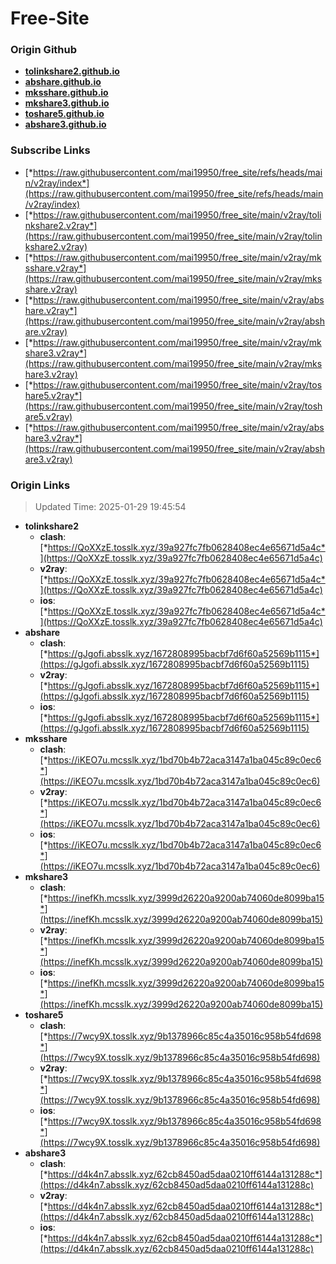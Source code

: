 # Free-Site

### Origin Github

- [**tolinkshare2.github.io**](https://github.com/tolinkshare2/tolinkshare2.github.io)
- [**abshare.github.io**](https://github.com/abshare/abshare.github.io)
- [**mksshare.github.io**](https://github.com/mksshare/mksshare.github.io)
- [**mkshare3.github.io**](https://github.com/mkshare3/mkshare3.github.io)
- [**toshare5.github.io**](https://github.com/toshare5/toshare5.github.io)
- [**abshare3.github.io**](https://github.com/abshare3/abshare3.github.io)

### Subscribe Links

- [*https://raw.githubusercontent.com/mai19950/free_site/refs/heads/main/v2ray/index*](https://raw.githubusercontent.com/mai19950/free_site/refs/heads/main/v2ray/index)
- [*https://raw.githubusercontent.com/mai19950/free_site/main/v2ray/tolinkshare2.v2ray*](https://raw.githubusercontent.com/mai19950/free_site/main/v2ray/tolinkshare2.v2ray)
- [*https://raw.githubusercontent.com/mai19950/free_site/main/v2ray/mksshare.v2ray*](https://raw.githubusercontent.com/mai19950/free_site/main/v2ray/mksshare.v2ray)
- [*https://raw.githubusercontent.com/mai19950/free_site/main/v2ray/abshare.v2ray*](https://raw.githubusercontent.com/mai19950/free_site/main/v2ray/abshare.v2ray)
- [*https://raw.githubusercontent.com/mai19950/free_site/main/v2ray/mkshare3.v2ray*](https://raw.githubusercontent.com/mai19950/free_site/main/v2ray/mkshare3.v2ray)
- [*https://raw.githubusercontent.com/mai19950/free_site/main/v2ray/toshare5.v2ray*](https://raw.githubusercontent.com/mai19950/free_site/main/v2ray/toshare5.v2ray)
- [*https://raw.githubusercontent.com/mai19950/free_site/main/v2ray/abshare3.v2ray*](https://raw.githubusercontent.com/mai19950/free_site/main/v2ray/abshare3.v2ray)

### Origin Links

> Updated Time: 2025-01-29 19:45:54

- **tolinkshare2**
  - **clash**: [*https://QoXXzE.tosslk.xyz/39a927fc7fb0628408ec4e65671d5a4c*](https://QoXXzE.tosslk.xyz/39a927fc7fb0628408ec4e65671d5a4c)
  - **v2ray**: [*https://QoXXzE.tosslk.xyz/39a927fc7fb0628408ec4e65671d5a4c*](https://QoXXzE.tosslk.xyz/39a927fc7fb0628408ec4e65671d5a4c)
  - **ios**: [*https://QoXXzE.tosslk.xyz/39a927fc7fb0628408ec4e65671d5a4c*](https://QoXXzE.tosslk.xyz/39a927fc7fb0628408ec4e65671d5a4c)
- **abshare**
  - **clash**: [*https://gJgofi.absslk.xyz/1672808995bacbf7d6f60a52569b1115*](https://gJgofi.absslk.xyz/1672808995bacbf7d6f60a52569b1115)
  - **v2ray**: [*https://gJgofi.absslk.xyz/1672808995bacbf7d6f60a52569b1115*](https://gJgofi.absslk.xyz/1672808995bacbf7d6f60a52569b1115)
  - **ios**: [*https://gJgofi.absslk.xyz/1672808995bacbf7d6f60a52569b1115*](https://gJgofi.absslk.xyz/1672808995bacbf7d6f60a52569b1115)
- **mksshare**
  - **clash**: [*https://iKEO7u.mcsslk.xyz/1bd70b4b72aca3147a1ba045c89c0ec6*](https://iKEO7u.mcsslk.xyz/1bd70b4b72aca3147a1ba045c89c0ec6)
  - **v2ray**: [*https://iKEO7u.mcsslk.xyz/1bd70b4b72aca3147a1ba045c89c0ec6*](https://iKEO7u.mcsslk.xyz/1bd70b4b72aca3147a1ba045c89c0ec6)
  - **ios**: [*https://iKEO7u.mcsslk.xyz/1bd70b4b72aca3147a1ba045c89c0ec6*](https://iKEO7u.mcsslk.xyz/1bd70b4b72aca3147a1ba045c89c0ec6)
- **mkshare3**
  - **clash**: [*https://inefKh.mcsslk.xyz/3999d26220a9200ab74060de8099ba15*](https://inefKh.mcsslk.xyz/3999d26220a9200ab74060de8099ba15)
  - **v2ray**: [*https://inefKh.mcsslk.xyz/3999d26220a9200ab74060de8099ba15*](https://inefKh.mcsslk.xyz/3999d26220a9200ab74060de8099ba15)
  - **ios**: [*https://inefKh.mcsslk.xyz/3999d26220a9200ab74060de8099ba15*](https://inefKh.mcsslk.xyz/3999d26220a9200ab74060de8099ba15)
- **toshare5**
  - **clash**: [*https://7wcy9X.tosslk.xyz/9b1378966c85c4a35016c958b54fd698*](https://7wcy9X.tosslk.xyz/9b1378966c85c4a35016c958b54fd698)
  - **v2ray**: [*https://7wcy9X.tosslk.xyz/9b1378966c85c4a35016c958b54fd698*](https://7wcy9X.tosslk.xyz/9b1378966c85c4a35016c958b54fd698)
  - **ios**: [*https://7wcy9X.tosslk.xyz/9b1378966c85c4a35016c958b54fd698*](https://7wcy9X.tosslk.xyz/9b1378966c85c4a35016c958b54fd698)
- **abshare3**
  - **clash**: [*https://d4k4n7.absslk.xyz/62cb8450ad5daa0210ff6144a131288c*](https://d4k4n7.absslk.xyz/62cb8450ad5daa0210ff6144a131288c)
  - **v2ray**: [*https://d4k4n7.absslk.xyz/62cb8450ad5daa0210ff6144a131288c*](https://d4k4n7.absslk.xyz/62cb8450ad5daa0210ff6144a131288c)
  - **ios**: [*https://d4k4n7.absslk.xyz/62cb8450ad5daa0210ff6144a131288c*](https://d4k4n7.absslk.xyz/62cb8450ad5daa0210ff6144a131288c)
